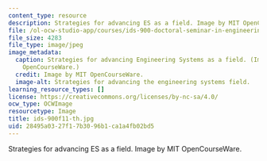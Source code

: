 ```yaml
---
content_type: resource
description: Strategies for advancing ES as a field. Image by MIT OpenCourseWare.
file: /ol-ocw-studio-app/courses/ids-900-doctoral-seminar-in-engineering-systems-fall-2011/28495a0327f17b3096b1ca1a4fb02bd5_ids-900f11-th.jpg
file_size: 4283
file_type: image/jpeg
image_metadata:
  caption: Strategies for advancing Engineering Systems as a field. (Image by MIT
    OpenCourseWare.)
  credit: Image by MIT OpenCourseWare.
  image-alt: Strategies for advancing the engineering systems field.
learning_resource_types: []
license: https://creativecommons.org/licenses/by-nc-sa/4.0/
ocw_type: OCWImage
resourcetype: Image
title: ids-900f11-th.jpg
uid: 28495a03-27f1-7b30-96b1-ca1a4fb02bd5
---
```

Strategies for advancing ES as a field. Image by MIT OpenCourseWare.